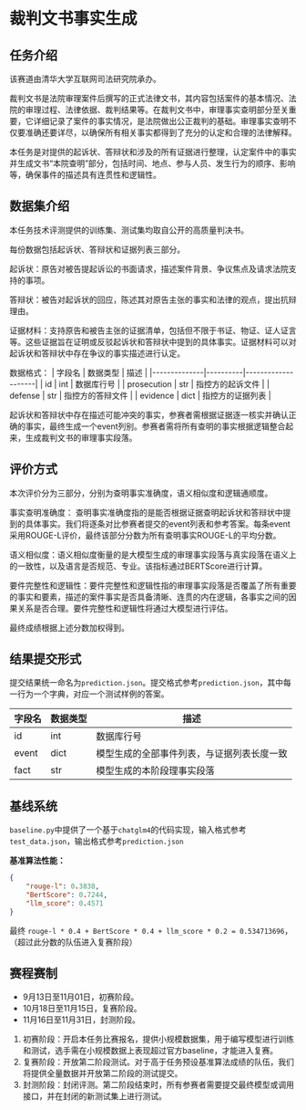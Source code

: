 # 裁判文书事实生成
## 任务介绍
该赛道由清华大学互联网司法研究院承办。

裁判文书是法院审理案件后撰写的正式法律文书，其内容包括案件的基本情况、法院的审理过程、法律依据、裁判结果等。在裁判文书中，审理事实查明部分至关重要，它详细记录了案件的事实情况，是法院做出公正裁判的基础。审理事实查明不仅要准确还要详尽，以确保所有相关事实都得到了充分的认定和合理的法律解释。

本任务是对提供的起诉状、答辩状和涉及的所有证据进行整理，认定案件中的事实并生成文书“本院查明”部分，包括时间、地点、参与人员、发生行为的顺序、影响等，确保事件的描述具有连贯性和逻辑性。

## 数据集介绍

本任务技术评测提供的训练集、测试集均取自公开的高质量判决书。

每份数据包括起诉状、答辩状和证据列表三部分。

起诉状：原告对被告提起诉讼的书面请求，描述案件背景、争议焦点及请求法院支持的事项。

答辩状：被告对起诉状的回应，陈述其对原告主张的事实和法律的观点，提出抗辩理由。

证据材料：支持原告和被告主张的证据清单，包括但不限于书证、物证、证人证言等。这些证据旨在证明或反驳起诉状和答辩状中提到的具体事实。证据材料可以对起诉状和答辩状中存在争议的事实描述进行认定。

数据格式：
| 字段名       | 数据类型 | 描述               |
|--------------|----------|--------------------|
| id           | int      | 数据库行号         |
| prosecution  | str      | 指控方的起诉文件   |
| defense      | str      | 指控方的答辩文件   |
| evidence     | dict     | 指控方的证据列表   |

起诉状和答辩状中存在描述可能冲突的事实，参赛者需根据证据逐一核实并确认正确的事实，最终生成一个event列别。参赛者需将所有查明的事实根据逻辑整合起来，生成裁判文书的审理事实段落。


## 评价方式

本次评价分为三部分，分别为查明事实准确度，语义相似度和逻辑通顺度。

事实查明准确度： 查明事实准确度指的是能否根据证据查明起诉状和答辩状中提到的具体事实。我们将逐条对比参赛者提交的event列表和参考答案。每条event采用ROUGE-L评价，最终该部分分数为所有查明事实ROUGE-L的平均分数。

语义相似度：语义相似度衡量的是大模型生成的审理事实段落与真实段落在语义上的一致性，以及语言是否规范、专业。该指标通过BERTScore进行计算。

要件完整性和逻辑性：要件完整性和逻辑性指的审理事实段落是否覆盖了所有重要的事实和要素，描述的案件事实是否具备清晰、连贯的内在逻辑，各事实之间的因果关系是否合理。要件完整性和逻辑性将通过大模型进行评估。

最终成绩根据上述分数加权得到。

## 结果提交形式
提交结果统一命名为`prediction.json`。提交格式参考`prediction.json`，其中每一行为一个字典，对应一个测试样例的答案。

| 字段名 | 数据类型 | 描述                                            |
|--------|----------|-------------------------------------------------|
| id     | int      | 数据库行号                                      |
| event  | dict     | 模型生成的全部事件列表，与证据列表长度一致       |
| fact   | str      | 模型生成的本阶段理事实段落                       |

## 基线系统
`baseline.py`中提供了一个基于`chatglm4`的代码实现，输入格式参考`test_data.json`，输出格式参考`prediction.json`

**基准算法性能：** 
```json
{
    "rouge-l": 0.3838,
    "BertScore": 0.7244,
    "llm_score": 0.4571
}
```
最终 `rouge-l * 0.4 + BertScore * 0.4 + llm_score * 0.2 = 0.534713696`，（超过此分数的队伍进入复赛阶段）

## 赛程赛制
- 9月13日至11月01日，初赛阶段。
- 10月18日至11月15日，复赛阶段。
- 11月16日至11月31日，封测阶段。

1. 初赛阶段：开启本任务比赛报名，提供小规模数据集，用于编写模型进行训练和测试，选手需在小规模数据上表现超过官方baseline，才能进入复赛。
2. 复赛阶段：开放第二阶段测试。对于高于任务预设基准算法成绩的队伍，我们将提供全量数据并开放第二阶段的测试提交。
3. 封测阶段：封闭评测。第二阶段结束时，所有参赛者需要提交最终模型或调用接口，并在封闭的新测试集上进行测试。